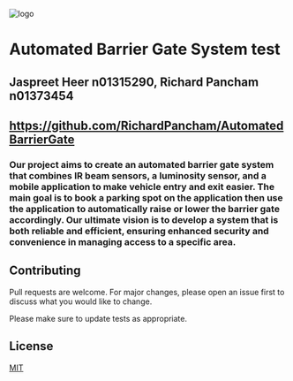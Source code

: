 ![logo](https://cdn.shopify.com/s/files/1/0537/7916/9453/articles/choosing-right-replacement-barrier-gate-arm-blog-post_1200x.jpg?v=1648761510)
# Automated Barrier Gate System test
## Jaspreet Heer n01315290, Richard Pancham n01373454
## https://github.com/RichardPancham/AutomatedBarrierGate
### Our project aims to create an automated barrier gate system that combines IR beam sensors, a luminosity sensor, and a mobile application to make vehicle entry and exit easier. The main goal is to book a parking spot on the application then use the application to automatically raise or lower the barrier gate accordingly. Our ultimate vision is to develop a system that is both reliable and efficient, ensuring enhanced security and convenience in managing access to a specific area.


## Contributing

Pull requests are welcome. For major changes, please open an issue first
to discuss what you would like to change.

Please make sure to update tests as appropriate.

## License

[MIT](https://choosealicense.com/licenses/mit/)

